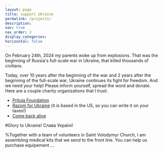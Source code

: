 ```yaml
---
layout: page
title: support Ukraine
permalink: /projects/
description: 
nav: true
nav_order: 3
display_categories:
horizontal: false
---
```

On February 24th, 2024 my parents woke up from explosions. That was the beginning of Russia's full-scale war in Ukraine, that killed thousands of civilians. 

Today, over 10 years after the beginning of the war and 2 years after the beginning of the full-scale war, Ukraine continues its fight for freedom. And we need your help! Please inform yourself, spread the word and donate. Here are a couple charity organizations that I trust:
- [Pritula Foundation](https://prytulafoundation.org/en)
- [Razom for Ukraine](https://www.razomforukraine.org/) (it is based in the US, so you can write it on your taxes!)
- [Come back alive](https://savelife.in.ua/en/)

#Glory to Ukraine! Слава Україні!



%Together with a team of volunteers in Saint Volodymyr Church, I am assembling medical kits that we send to the front line. You can help us purchase equipement ...
